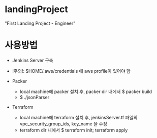 # landingProject
"First Landing Project - Engineer"

# 사용방법
* Jenkins Server 구축

* !주의!: $HOME/.aws/credentials 에 aws profile이 있어야 함

* Packer
    * local machine에 packer 설치 후, packer dir 내에서 $ packer build 
    * $ ./jsonParser
    
* Terraform
    * local machine에 terraform 설치 후, jenkinsServer.tf 파일의 vpc_security_group_ids, key_name 을 수정
    * terraform dir 내에서 $ terraform init; terraform apply

